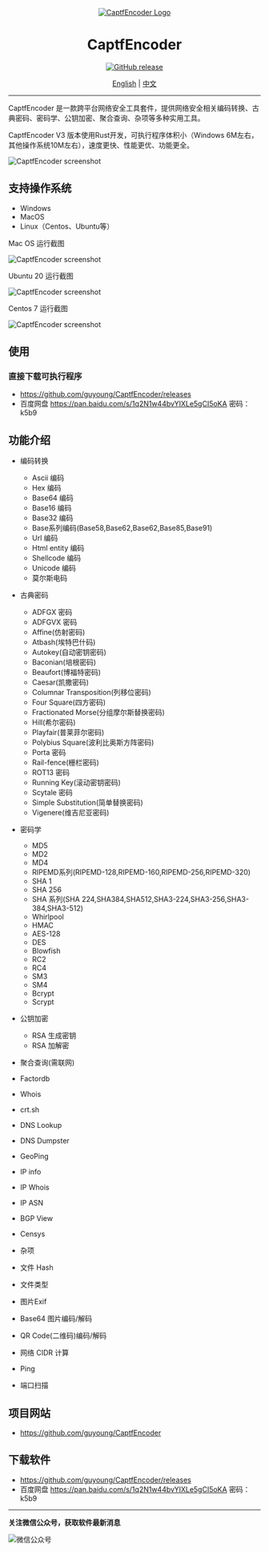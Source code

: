 <div align="center">

[![CaptfEncoder Logo](https://github.com/guyoung/CaptfEncoder/raw/master/images/captfencoder-log-1.png)](https://github.com/guyoung/CaptfEncoder)

<h1 align="center">CaptfEncoder</h1>

[![GitHub release](https://img.shields.io/github/release/guyoung/CaptfEncoder.svg)](https://github.com/guyoung/CaptfEncoder/releases/latest)


[English](https://github.com/guyoung/CaptfEncoder/blob/master/README.md) | [中文](https://github.com/guyoung/CaptfEncoder/blob/master/README-zh.md)


</div>

---

CaptfEncoder 是一款跨平台网络安全工具套件，提供网络安全相关编码转换、古典密码、密码学、公钥加密、聚合查询、杂项等多种实用工具。

CaptfEncoder V3 版本使用Rust开发，可执行程序体积小（Windows 6M左右，其他操作系统10M左右），速度更快、性能更优、功能更全。 


![CaptfEncoder screenshot](https://github.com/guyoung/CaptfEncoder/raw/master/images/captfencoder-v3-screenshot-1.png)

## 支持操作系统

 * Windows
 * MacOS
 * Linux（Centos、Ubuntu等）



Mac OS 运行截图

![CaptfEncoder screenshot](https://github.com/guyoung/CaptfEncoder/raw/master/images/captfencoder-v3-screenshot-2.png)


Ubuntu 20 运行截图

![CaptfEncoder screenshot](https://github.com/guyoung/CaptfEncoder/raw/master/images/captfencoder-v3-screenshot-3.png)

Centos 7 运行截图

![CaptfEncoder screenshot](https://github.com/guyoung/CaptfEncoder/raw/master/images/captfencoder-v3-screenshot-4.png)


## 使用

### 直接下载可执行程序

 * <https://github.com/guyoung/CaptfEncoder/releases>
 * 百度网盘 <https://pan.baidu.com/s/1q2N1w44bvYIXLe5gCI5oKA> 密码：k5b9
 

## 功能介绍

 * 编码转换
   * Ascii 编码
   * Hex 编码
   * Base64 编码
   * Base16 编码
   * Base32 编码
   * Base系列编码(Base58,Base62,Base62,Base85,Base91)
   * Url 编码  
   * Html entity 编码
   * Shellcode 编码 
   * Unicode 编码   
   * 莫尔斯电码 

 * 古典密码
   * ADFGX 密码
   * ADFGVX 密码
   * Affine(仿射密码)
   * Atbash(埃特巴什码)
   * Autokey(自动密钥密码)
   * Baconian(培根密码)
   * Beaufort(博福特密码)
   * Caesar(凯撒密码)
   * Columnar Transposition(列移位密码)
   * Four Square(四方密码)
   * Fractionated Morse(分组摩尔斯替换密码)
   * Hill(希尔密码)
   * Playfair(普莱菲尔密码)
   * Polybius Square(波利比奥斯方阵密码)
   * Porta 密码
   * Rail-fence(栅栏密码)
   * ROT13 密码
   * Running Key(滚动密钥密码)
   * Scytale 密码
   * Simple Substitution(简单替换密码)   
   * Vigenere(维吉尼亚密码)  

 * 密码学  
   * MD5
   * MD2
   * MD4
   * RIPEMD系列(RIPEMD-128,RIPEMD-160,RIPEMD-256,RIPEMD-320)
   * SHA 1
   * SHA 256
   * SHA 系列(SHA 224,SHA384,SHA512,SHA3-224,SHA3-256,SHA3-384,SHA3-512)
   * Whirlpool
   * HMAC
   * AES-128
   * DES
   * Blowfish 
   * RC2
   * RC4  
   * SM3
   * SM4
   * Bcrypt
   * Scrypt

 * 公钥加密
   * RSA 生成密钥
   * RSA 加解密 
 
  * 聚合查询(需联网) 
   * Factordb
   * Whois
   * crt.sh
   * DNS Lookup
   * DNS Dumpster
   * GeoPing
   * IP info
   * IP Whois
   * IP ASN
   * BGP View
   * Censys 

 * 杂项
  * 文件 Hash
  * 文件类型
  * 图片Exif
  * Base64 图片编码/解码
  * QR Code(二维码)编码/解码
  * 网络 CIDR 计算
  * Ping
  * 端口扫描    


## 项目网站

 * <https://github.com/guyoung/CaptfEncoder>

## 下载软件

 * <https://github.com/guyoung/CaptfEncoder/releases>
 * 百度网盘 <https://pan.baidu.com/s/1q2N1w44bvYIXLe5gCI5oKA> 密码：k5b9


------------------------------------------------

**关注微信公众号，获取软件最新消息**

![微信公众号](https://mmbiz.qlogo.cn/mmbiz_jpg/5IMiaY073fa7zxH6f5q5EticlwZPsYQtUnpYHspNiczmNyjtCXnR7LAmvpstK4EycfzIQkciboLh1qtWRcCibEPuDhA/0?wx_fmt=jpeg)
